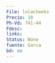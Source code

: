 ```yaml
---
File: lolacheeks
Precio: 10
Ph-Vd: 741-44
Fdesc: 
links: 
Status: None
fuente: Garca
bd: no
---
```

